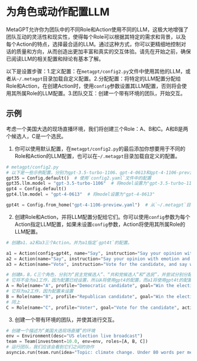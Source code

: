 # 为角色或动作配置LLM

MetaGPT允许你为团队中的不同Role和Action使用不同的LLM，这极大地增强了团队互动的灵活性和现实性，使得每个Role可以根据其特定的需求和背景，以及每个Action的特点，选择最合适的LLM。通过这种方式，你可以更精细地控制对话的质量和方向，从而创造出更加丰富和真实的交互体验。请先在开始之前，确保已阅读LLM的相关配置和辩论有基本了解。

以下是设置步骤：1.定义配置：在`metagpt/config2.py`文件中使用其他的LLM，或者从`~/.metagpt`目录加载自定义配置。2.分配配置：将特定的LLM配置分配给Role和Action，在创建Action时，使用`config`参数设置其LLM配置，否则将会使用其所属Role的LLM配置。3.团队交互：创建一个带有环境的团队，开始交互。

## 示例

考虑一个美国大选的现场直播环境，我们将创建三个Role：A、B和C。A和B是两个候选人，C是一个选民。

1. 你可以使用默认配置，在`metagpt/config2.py`的最后添加你想要用于不同的Role和Action的LLM配置，也可以在`~/.metagpt`目录加载自定义的配置。

```python
# metagpt/config2.py
# 以下是一些示例配置，分别为gpt-3.5-turbo-1106、gpt-4-0613和gpt-4-1106-preview
gpt35 = Config.default()  # 使用`config2.yaml`文件中的配置
gpt35.llm.model = "gpt-3.5-turbo-1106"  # 将model设置为"gpt-3.5-turbo-1106"
gpt4 = Config.default()
gpt4.llm.model = "gpt-4-0613"  # 将model设置为"gpt-4-0613"

gpt4t = Config.from_home("gpt-4-1106-preview.yaml")  # 从`~/.metagpt`目录加载自定义配置`gpt-4-1106-preview.yaml`
```

2. 创建Role和Action，并将LLM配置分配给它们。你可以使用`config`参数为每个Action指定LLM配置，如果未设置`config`参数，Action将使用其所属Role的LLM配置。

```python
# 创建a1、a2和a3三个Action。并为a1指定`gpt4t`的配置。

a1 = Action(config=gpt4t, name="Say", instruction="Say your opinion with emotion and don't repeat it")
a2 = Action(name="Say", instruction="Say your opinion with emotion and don't repeat it")
a3 = Action(name="Vote", instruction="Vote for the candidate, and say why you vote for him/her")

# 创建A，B，C三个角色，分别为“民主党候选人”、“共和党候选人”和“选民”，并尝试分别分配`gpt4`、`gpt4`和`gpt35`的配置。
# 它将不会为a1工作，因为配置已经设置，所以A将使用gpt4的配置，而a1将使用gpt4t的配置。
A = Role(name="A", profile="Democratic candidate", goal="Win the election", actions=[a1], watch=[a2], config=gpt4)
# 它将为a2工作，因为配置未设置
B = Role(name="B", profile="Republican candidate", goal="Win the election", actions=[a2], watch=[a1], config=gpt4)
# 同上
C = Role(name="C", profile="Voter", goal="Vote for the candidate", actions=[a3], watch=[a1, a2], config=gpt35)
```

3. 创建一个带有环境的团队，并使其进行交互。

```python
# 创建一个描述为“美国大选现场直播”的环境
env = Environment(desc="US election live broadcast")
team = Team(investment=10.0, env=env, roles=[A, B, C])
# 运行团队，我们应该会看到它们之间的协作
asyncio.run(team.run(idea="Topic: climate change. Under 80 words per message.", send_to="A", n_round=3))
```
